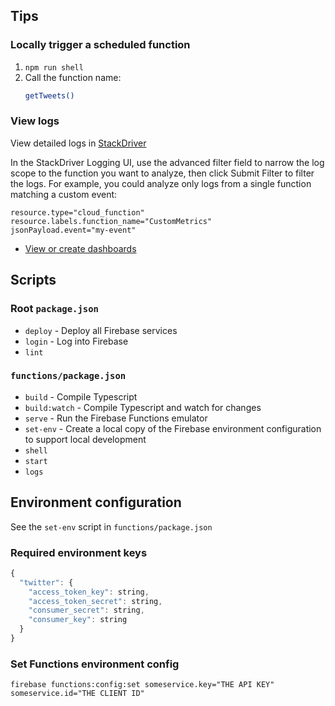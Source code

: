 ## Tips

### Locally trigger a scheduled function

1. `npm run shell`
1. Call the function name:
    ```sh
    getTweets()
    ```

### View logs

View detailed logs in [StackDriver](https://console.cloud.google.com/project/_/logs?service=cloudfunctions.googleapis.com&advancedFilter=resource.type%3D%22cloud_function%22%0A)

In the StackDriver Logging UI, use the advanced filter field to narrow the log scope to the function you want to analyze, then click Submit Filter to filter the logs. For example, you could analyze only logs from a single function matching a custom event:

```
resource.type="cloud_function"
resource.labels.function_name="CustomMetrics"
jsonPayload.event="my-event"
```

- [View or create dashboards](https://console.cloud.google.com/monitoring/dashboards)

## Scripts

### Root `package.json`

- `deploy` - Deploy all Firebase services
- `login` - Log into Firebase
- `lint`

### `functions/package.json`

- `build` - Compile Typescript
- `build:watch` - Compile Typescript and watch for changes
- `serve` - Run the Firebase Functions emulator
- `set-env` - Create a local copy of the Firebase environment configuration to support local development
- `shell`
- `start`
- `logs`

## Environment configuration

See the `set-env` script in `functions/package.json`

### Required environment keys

```js
{
  "twitter": {
    "access_token_key": string,
    "access_token_secret": string,
    "consumer_secret": string,
    "consumer_key": string
  }
}
```

### Set Functions environment config

```
firebase functions:config:set someservice.key="THE API KEY" someservice.id="THE CLIENT ID"
```